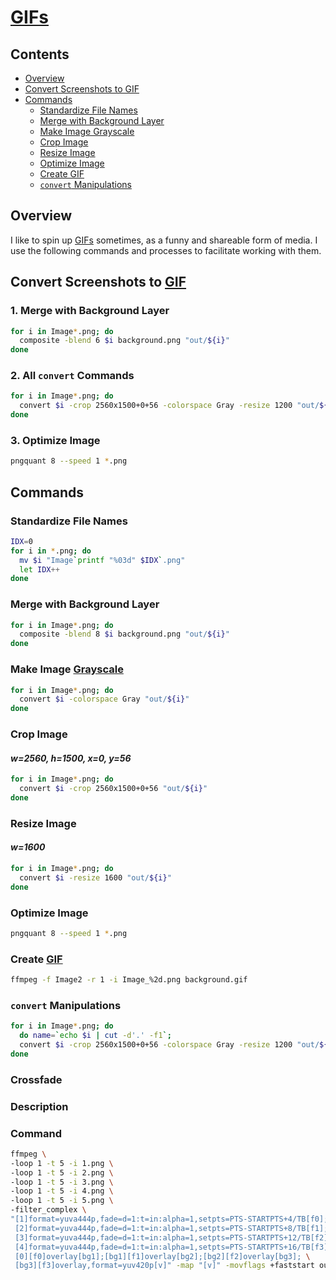 # [GIFs](https://en.wikipedia.org/wiki/GIF)

## Contents

- [Overview](#overview)
- [Convert Screenshots to GIF](#convert-screenshots-to-gif)
- [Commands](#commands)
  - [Standardize File Names](#standardize-file-names)
  - [Merge with Background Layer](#merge-with-background-layer)
  - [Make Image Grayscale](#make-image-grayscale)
  - [Crop Image](#crop-image)
  - [Resize Image](#resize-image)
  - [Optimize Image](#optimize-image)
  - [Create GIF](#create-gif)
  - [`convert` Manipulations](#convert-manipulations)

## Overview

I like to spin up [GIFs](https://en.wikipedia.org/wiki/GIF) sometimes, as a funny and shareable form of media. I use the following commands and processes to facilitate working with them.

## Convert Screenshots to [GIF](https://en.wikipedia.org/wiki/GIF)

### 1. Merge with Background Layer

```bash
for i in Image*.png; do
  composite -blend 6 $i background.png "out/${i}"
done
```

### 2. All `convert` Commands

```bash
for i in Image*.png; do
  convert $i -crop 2560x1500+0+56 -colorspace Gray -resize 1200 "out/${i}"
done
```

### 3. Optimize Image

```bash
pngquant 8 --speed 1 *.png 
```

## Commands

### Standardize File Names

```bash
IDX=0
for i in *.png; do
  mv $i "Image`printf "%03d" $IDX`.png"
  let IDX++
done
```

### Merge with Background Layer

```bash
for i in Image*.png; do
  composite -blend 8 $i background.png "out/${i}"
done
```

### Make Image [Grayscale](https://en.wikipedia.org/wiki/Grayscale)

```bash
for i in Image*.png; do
  convert $i -colorspace Gray "out/${i}"
done
```

### Crop Image

#### *w=2560, h=1500, x=0, y=56*

```bash
for i in Image*.png; do
  convert $i -crop 2560x1500+0+56 "out/${i}"
done
```

### Resize Image

#### *w=1600*

```bash
for i in Image*.png; do
  convert $i -resize 1600 "out/${i}"
done
```

### Optimize Image

```bash
pngquant 8 --speed 1 *.png 
```

### Create [GIF](https://en.wikipedia.org/wiki/GIF)

```bash
ffmpeg -f Image2 -r 1 -i Image_%2d.png background.gif
```

### `convert` Manipulations

```bash
for i in Image*.png; do
  do name=`echo $i | cut -d'.' -f1`;
  convert $i -crop 2560x1500+0+56 -colorspace Gray -resize 1200 "out/${i}"
done
```

### Crossfade

### Description

### Command

```bash
ffmpeg \
-loop 1 -t 5 -i 1.png \
-loop 1 -t 5 -i 2.png \
-loop 1 -t 5 -i 3.png \
-loop 1 -t 5 -i 4.png \
-loop 1 -t 5 -i 5.png \
-filter_complex \
"[1]format=yuva444p,fade=d=1:t=in:alpha=1,setpts=PTS-STARTPTS+4/TB[f0]; \
 [2]format=yuva444p,fade=d=1:t=in:alpha=1,setpts=PTS-STARTPTS+8/TB[f1]; \
 [3]format=yuva444p,fade=d=1:t=in:alpha=1,setpts=PTS-STARTPTS+12/TB[f2]; \
 [4]format=yuva444p,fade=d=1:t=in:alpha=1,setpts=PTS-STARTPTS+16/TB[f3]; \
 [0][f0]overlay[bg1];[bg1][f1]overlay[bg2];[bg2][f2]overlay[bg3]; \
 [bg3][f3]overlay,format=yuv420p[v]" -map "[v]" -movflags +faststart out.mp4
```

